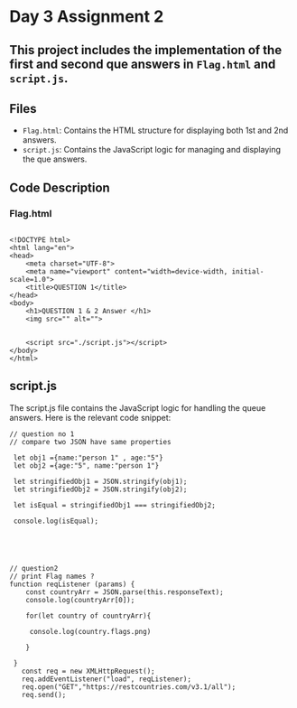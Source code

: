 # Day 3 Assignment 2
## This project includes the implementation of the first and second que answers in `Flag.html` and `script.js`.

## Files

- `Flag.html`: Contains the HTML structure for displaying both 1st and 2nd  answers.
- `script.js`: Contains the JavaScript logic for managing and displaying the que answers.

## Code Description

### Flag.html
```
 
<!DOCTYPE html>
<html lang="en">
<head>
    <meta charset="UTF-8">
    <meta name="viewport" content="width=device-width, initial-scale=1.0">
    <title>QUESTION 1</title>
</head>
<body>
    <h1>QUESTION 1 & 2 Answer </h1>
    <img src="" alt="">

    
    <script src="./script.js"></script>
</body>
</html>
```
## script.js
The script.js file contains the JavaScript logic for handling the queue answers. Here is the relevant code snippet:

```
// question no 1 
// compare two JSON have same properties

 let obj1 ={name:"person 1" , age:"5"}
 let obj2 ={age:"5", name:"person 1"}

 let stringifiedObj1 = JSON.stringify(obj1);
 let stringifiedObj2 = JSON.stringify(obj2);
 
 let isEqual = stringifiedObj1 === stringifiedObj2;
 
 console.log(isEqual); 





// question2 
// print Flag names ?
function reqListener (params) {
    const countryArr = JSON.parse(this.responseText);
    console.log(countryArr[0]);
 
    for(let country of countryArr){

     console.log(country.flags.png)

    }  
  
 }
   const req = new XMLHttpRequest();
   req.addEventListener("load", reqListener);
   req.open("GET","https://restcountries.com/v3.1/all");
   req.send();
```





